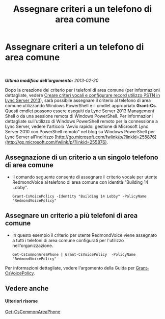 ﻿---
title: Assegnare criteri a un telefono di area comune
TOCTitle: Assegnare criteri a un telefono di area comune
ms:assetid: f0554fd1-b237-49b3-9eb4-26f4b91f5604
ms:mtpsurl: https://technet.microsoft.com/it-it/library/JJ994082(v=OCS.15)
ms:contentKeyID: 52062465
ms.date: 08/24/2015
mtps_version: v=OCS.15
ms.translationtype: HT
---

# Assegnare criteri a un telefono di area comune

 

_**Ultima modifica dell'argomento:** 2013-02-20_

Dopo la creazione del criterio per i telefoni di area comune (per informazioni dettagliate, vedere [Creare criteri vocali e configurare record utilizzo PSTN in Lync Server 2013](lync-server-2013-create-a-voice-policy-and-configure-pstn-usage-records.md)), sarà possibile assegnare il criterio al telefono di area comune utilizzando Windows PowerShell e il cmdlet appropriato **Grant-Cs**. Questi cmdlet possono essere eseguiti da Lync Server 2013 Management Shell o da una sessione remota di Windows PowerShell. Per informazioni dettagliate sull'utilizzo di Windows PowerShell remoto per la connessione a Lync Server, vedere l'articolo "Avvio rapido: gestione di Microsoft Lync Server 2010 con PowerShell remoto" nel blog su Windows PowerShell per Lync Server all'indirizzo [http://go.microsoft.com/fwlink/p/?linkId=255876](http://go.microsoft.com/fwlink/p/?linkid=255876).


## Assegnazione di un criterio a un singolo telefono di area comune

  - Il comando seguente consente di assegnare il criterio vocale per utente RedmondVoice al telefono di area comune con identità "Building 14 Lobby".
    
        Grant-CsVoicePolicy -Identity "Building 14 Lobby" -PolicyName "RedmondVoicePolicy"

## Assegnare un criterio a più telefoni di area comune

  - In questo esempio il criterio per utente RedmondVoice viene assegnato a tutti i telefoni di area comune configurati per l'utilizzo nell'organizzazione.
    
        Get-CsCommonAreaPhone | Grant-CsVoicePolicy  -PolicyName "RedmondVoicePolicy"

Per informazioni dettagliate, vedere l'argomento della Guida per [Grant-CsVoicePolicy](https://docs.microsoft.com/en-us/powershell/module/skype/Grant-CsVoicePolicy).

## Vedere anche

#### Ulteriori risorse

[Get-CsCommonAreaPhone](https://docs.microsoft.com/en-us/powershell/module/skype/Get-CsCommonAreaPhone)

